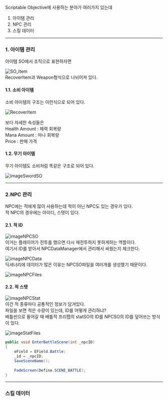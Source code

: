 Scriptable Objective에 사용하는 분야가 여러가지 있는데
<p>
 <ol>
  <li>아이템 관리</li>
  <li>NPC 관리</li>
  <li>스킬 데이터</li>
 </ol>
</p>

<hr/>

<h3>1. 아이템 관리</h3>
<p>
아이템 SO에서 조직으로 표현하자면<br>

![SO_Item](https://github.com/user-attachments/assets/59c89ab4-4450-4644-949b-dfdc86795cc8)
<br>RecoverItem과 Weapon형식으로 나뉘어져 있다.
</p>

<h4>1.1. 소비 아이템</h4>
 소비 아이템의 구조는 이런식으로 되어 있다.
 
![RecoverItem](https://github.com/user-attachments/assets/9550b57b-78b0-454f-9383-384f026a75db)
<p>
보다 자세한 속성들은<br>
Health Amount : 체력 회복량<br>
Mana Amount : 마나 회복량<br>
Price : 판매 가격
</p>

<h4>1.2. 무기 아이템</h4>
무기 아이템도 소비처럼 똑같은 구조로 되어 있다.

![imageSwordSO](https://github.com/user-attachments/assets/4402c02c-a1cc-446c-8e7c-1ee9c2f434c3)

<hr/>

<h3>2.NPC 관리</h3>
<p>
 NPC에는 적에게 많이 사용하는데 적이 아닌 NPC도 있는 경우가 있다.<br>
 적 NPC의 경우에는 아이디, 스탯이 있다.

 <h4>2.1. 적 ID</h4>

 ![imageNPCSO](https://github.com/user-attachments/assets/bc4fefd9-8bea-4ee4-978e-aa6b0e700ca5)
<br>이거는 플레이어가 전투를 했으면 다시 재전투하지 못하게하는 역할이다.
<br>여기서 ID를 받아서 NPCDataManager에서 관리해서 싸웠는지 체크한다.

![imageNPCData](https://github.com/user-attachments/assets/894b959a-f87d-4936-836d-b2b6758ca65c)
<br>딕셔너리에 데이터가 많은 이유는 NPCSO파일을 여러개를 생성했기 때문이다.

![imageNPCFiles](https://github.com/user-attachments/assets/cf33f073-658b-4582-83a9-86207394fd84)



<h4>2.2. 적 스탯</h4>

![imageNPCStat](https://github.com/user-attachments/assets/04963928-3de4-4b80-9346-eb6fbadddb28)
<br>이건 적 종류마다 공통적인 정보가 담겨있다.
<br>파일을 보면 적은 수량이 있는데, ID를 어떻게 관리하냐?
<br>배틀씬으로 들어갈 때 배틀적 프리팹의 statSO의 ID를 NPCSO의 ID를 덮어쓰는 방식이 있다.

![imageStatFiles](https://github.com/user-attachments/assets/ca62f91a-056b-44a7-8afc-c5ee48ab5e3a)

```EnemyStatHandler.cs
public void EnterBattleScene(int _npcID)
{
    eField = EField.Battle;
    _id = _npcID;
    SaveSceneName();
    
    FadeScreen(Define.SCENE_BATTLE);
}
```
</p>
<hr />

<h3>스킬 데이터</h3>
<p>
 
</p>
